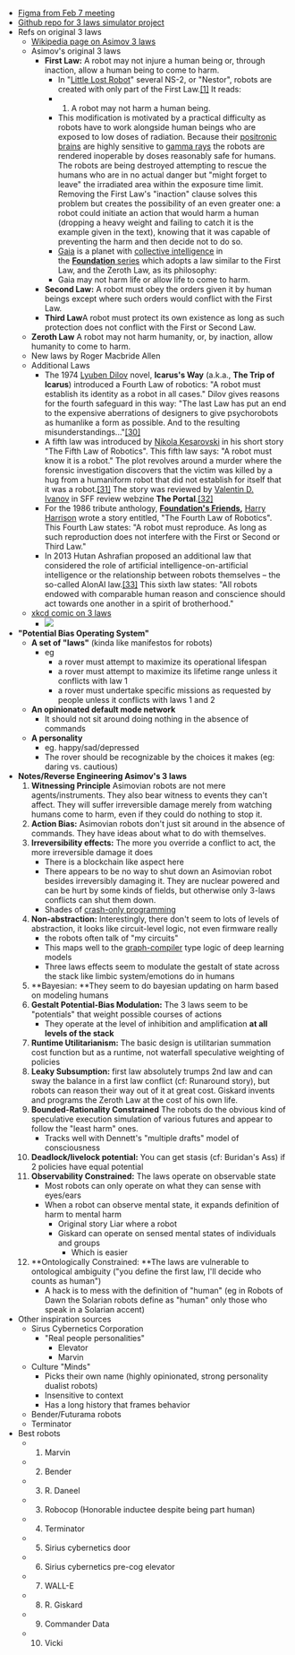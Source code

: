 - [Figma from Feb 7 meeting](https://www.figma.com/file/HIuzXD2VdsAgIY5omnqKcu/Three-Laws-of-Roverics?node-id=14%3A162)
- [Github repo for 3 laws simulator project](https://github.com/The-Yak-Collective/three-laws)
- Refs on original 3 laws
    - [Wikipedia page on Asimov 3 laws](https://en.wikipedia.org/wiki/Three_Laws_of_Robotics#First_Law_modified)
    - Asimov's original 3 laws
        - **First Law:** A robot may not injure a human being or, through inaction, allow a human being to come to harm.
            - In "[Little Lost Robot](https://en.wikipedia.org/wiki/Little_Lost_Robot)" several NS-2, or "Nestor", robots are created with only part of the First Law.[[1]](https://en.wikipedia.org/wiki/Three_Laws_of_Robotics#cite_note-IROBOT-1) It reads:
            - 1. A robot may not harm a human being.
            - This modification is motivated by a practical difficulty as robots have to work alongside human beings who are exposed to low doses of radiation. Because their [positronic brains](https://en.wikipedia.org/wiki/Positronic_brain) are highly sensitive to [gamma rays](https://en.wikipedia.org/wiki/Gamma_ray) the robots are rendered inoperable by doses reasonably safe for humans. The robots are being destroyed attempting to rescue the humans who are in no actual danger but "might forget to leave" the irradiated area within the exposure time limit. Removing the First Law's "inaction" clause solves this problem but creates the possibility of an even greater one: a robot could initiate an action that would harm a human (dropping a heavy weight and failing to catch it is the example given in the text), knowing that it was capable of preventing the harm and then decide not to do so.
            - [Gaia](https://en.wikipedia.org/wiki/Gaia_%28Foundation_universe%29) is a planet with [collective intelligence](https://en.wikipedia.org/wiki/Collective_intelligence) in the [__Foundation__ series](https://en.wikipedia.org/wiki/Foundation_series) which adopts a law similar to the First Law, and the Zeroth Law, as its philosophy:
            - Gaia may not harm life or allow life to come to harm.
        - **Second Law:** A robot must obey the orders given it by human beings except where such orders would conflict with the First Law.
        - **Third Law**A robot must protect its own existence as long as such protection does not conflict with the First or Second Law.
    - **Zeroth Law** A robot may not harm humanity, or, by inaction, allow humanity to come to harm.
    - New laws by Roger Macbride Allen
    - Additional Laws
        - The 1974 [Lyuben Dilov](https://en.wikipedia.org/wiki/Lyuben_Dilov) novel, __Icarus's Way__ (a.k.a., __The Trip of Icarus__) introduced a Fourth Law of robotics: "A robot must establish its identity as a robot in all cases." Dilov gives reasons for the fourth safeguard in this way: "The last Law has put an end to the expensive aberrations of designers to give psychorobots as humanlike a form as possible. And to the resulting misunderstandings..."[[30]](https://en.wikipedia.org/wiki/Three_Laws_of_Robotics#cite_note-30)
        - A fifth law was introduced by [Nikola Kesarovski](https://en.wikipedia.org/wiki/Nikola_Kesarovski) in his short story "The Fifth Law of Robotics". This fifth law says: "A robot must know it is a robot." The plot revolves around a murder where the forensic investigation discovers that the victim was killed by a hug from a humaniform robot that did not establish for itself that it was a robot.[[31]](https://en.wikipedia.org/wiki/Three_Laws_of_Robotics#cite_note-31) The story was reviewed by [Valentin D. Ivanov](https://en.wikipedia.org/wiki/Valentin_D._Ivanov) in SFF review webzine __The Portal__.[[32]](https://en.wikipedia.org/wiki/Three_Laws_of_Robotics#cite_note-32)
        - For the 1986 tribute anthology, __[Foundation's Friends](https://en.wikipedia.org/wiki/Foundation%27s_Friends),__ [Harry Harrison](https://en.wikipedia.org/wiki/Harry_Harrison_%28writer%29) wrote a story entitled, "The Fourth Law of Robotics". This Fourth Law states: "A robot must reproduce. As long as such reproduction does not interfere with the First or Second or Third Law."
        - In 2013 Hutan Ashrafian proposed an additional law that considered the role of artificial intelligence-on-artificial intelligence or the relationship between robots themselves – the so-called AIonAI law.[[33]](https://en.wikipedia.org/wiki/Three_Laws_of_Robotics#cite_note-33) This sixth law states: "All robots endowed with comparable human reason and conscience should act towards one another in a spirit of brotherhood."
    - [xkcd comic on 3 laws](https://xkcd.com/1613/)
        - ![](https://firebasestorage.googleapis.com/v0/b/firescript-577a2.appspot.com/o/imgs%2Fapp%2FArtOfGig%2FidxZAeyAm3.png?alt=media&token=2d9da059-3640-4b0b-b791-3774f5781eac)
- **"Potential Bias Operating System"**
    - **A set of "laws"** (kinda like manifestos for robots)
        - eg
            - a rover must attempt to maximize its operational lifespan
            - a rover must attempt to maximize its lifetime range unless it conflicts with law 1
            - a rover must undertake specific missions as requested by people unless it conflicts with laws 1 and 2
    - **An opinionated default mode network**
        - It should not sit around doing nothing in the absence of commands
    - **A personality**
        - eg. happy/sad/depressed
        - The rover should be recognizable by the choices it makes (eg: daring vs. cautious)
- **Notes/Reverse Engineering Asimov's 3 laws**
    1. **Witnessing Principle** Asimovian robots are not mere agents/instruments. They also bear witness to events they can't affect. They will suffer irreversible damage merely from watching humans come to harm, even if they could do nothing to stop it. 
    2. **Action Bias:** Asimovian robots don't just sit around in the absence of commands. They have ideas about what to do with themselves.
    3. **Irreversibility effects:** The more you override a conflict to act, the more irreversible damage it does
        - There is a blockchain like aspect here
        - There appears to be no way to shut down an Asimovian robot besides irreversibly damaging it. They are nuclear powered and can be hurt by some kinds of fields, but otherwise only 3-laws conflicts can shut them down.
        - Shades of [crash-only programming](https://en.wikipedia.org/wiki/Crash-only_software)
    4. **Non-abstraction:** Interestingly, there don't seem to lots of levels of abstraction, it looks like circuit-level logic, not even firmware really
        - the robots often talk of "my circuits"
        - This maps well to the [graph-compiler](https://deci.ai/resources/blog/graph-compilers/) type logic of deep learning models
        - Three laws effects seem to modulate the gestalt of state across the stack like limbic system/emotions do in humans
    5. **Bayesian: **They seem to do bayesian updating on harm based on modeling humans
    6. **Gestalt Potential-Bias Modulation:** The 3 laws seem to be "potentials" that weight possible courses of actions
        - They operate at the level of inhibition and amplification **at all levels of the stack**
    7. **Runtime Utilitarianism:** The basic design is utilitarian summation cost function but as a runtime, not waterfall speculative weighting of policies
    8. **Leaky Subsumption:** first law absolutely trumps 2nd law and can sway the balance in a first law conflict (cf: Runaround story), but robots can reason their way out of it at great cost. Giskard invents and programs the Zeroth Law at the cost of his own life.
    9. **Bounded-Rationality Constrained** The robots do the obvious kind of speculative execution simulation of various futures and appear to follow the "least harm" ones.
        - Tracks well with Dennett's "multiple drafts" model of consciousness
    10. **Deadlock/livelock potential:** You can get stasis (cf: Buridan's Ass) if 2 policies have equal potential
    11. **Observability Constrained:** The laws operate on observable state
        - Most robots can only operate on what they can sense with eyes/ears
        - When a robot can observe mental state, it expands definition of harm to mental harm
            - Original story Liar where a robot
            - Giskard can operate on sensed mental states of individuals and groups
                - Which is easier
    12. **Ontologically Constrained: **The laws are vulnerable to ontological ambiguity ("you define the first law, I'll decide who counts as human")
        - A hack is to mess with the definition of "human" (eg in Robots of Dawn the Solarian robots define as "human" only those who speak in a Solarian accent)
- Other inspiration sources
    - Sirus Cybernetics Corporation
        - "Real people personalities"
            - Elevator
            - Marvin
    - Culture "Minds"
        - Picks their own name (highly opinionated, strong personality dualist robots)
        - Insensitive to context
        - Has a long history that frames behavior
    - Bender/Futurama robots
    - Terminator
- Best robots
    - 1. Marvin
    - 2. Bender
    - 3. R. Daneel
    - 3. Robocop (Honorable inductee despite being part human)
    - 4. Terminator
    - 5. Sirius cybernetics door
    - 6. Sirius cybernetics pre-cog elevator
    - 7. WALL-E
    - 8. R. Giskard
    - 9. Commander Data
    - 10. Vicki
